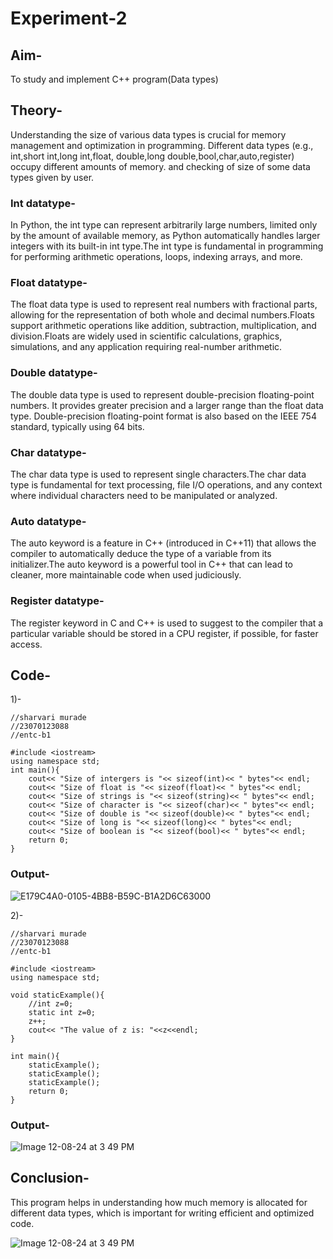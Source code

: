 # Experiment-2
## Aim-
To study and implement C++ program(Data types)
## Theory-
Understanding the size of various data types is crucial for memory management and optimization in programming. Different data types (e.g., int,short int,long int,float, double,long double,bool,char,auto,register) occupy different amounts of memory. and checking of size of some data types given by user.
### Int datatype-
In Python, the int type can represent arbitrarily large numbers, limited only by the amount of available memory, as Python automatically handles larger integers with its built-in int type.The int type is fundamental in programming for performing arithmetic operations, loops, indexing arrays, and more.
### Float datatype-
The float data type is used to represent real numbers with fractional parts, allowing for the representation of both whole and decimal numbers.Floats support arithmetic operations like addition, subtraction, multiplication, and division.Floats are widely used in scientific calculations, graphics, simulations, and any application requiring real-number arithmetic.
### Double datatype-
The double data type is used to represent double-precision floating-point numbers. It provides greater precision and a larger range than the float data type. Double-precision floating-point format is also based on the IEEE 754 standard, typically using 64 bits.
### Char datatype-
The char data type is used to represent single characters.The char data type is fundamental for text processing, file I/O operations, and any context where individual characters need to be manipulated or analyzed.
### Auto datatype-
The auto keyword is a feature in C++ (introduced in C++11) that allows the compiler to automatically deduce the type of a variable from its initializer.The auto keyword is a powerful tool in C++ that can lead to cleaner, more maintainable code when used judiciously.
### Register datatype-
The register keyword in C and C++ is used to suggest to the compiler that a particular variable should be stored in a CPU register, if possible, for faster access.
## Code-
1)-
```
//sharvari murade
//23070123088
//entc-b1

#include <iostream>
using namespace std;
int main(){
    cout<< "Size of intergers is "<< sizeof(int)<< " bytes"<< endl;
    cout<< "Size of float is "<< sizeof(float)<< " bytes"<< endl;
    cout<< "Size of strings is "<< sizeof(string)<< " bytes"<< endl;
    cout<< "Size of character is "<< sizeof(char)<< " bytes"<< endl;
    cout<< "Size of double is "<< sizeof(double)<< " bytes"<< endl;
    cout<< "Size of long is "<< sizeof(long)<< " bytes"<< endl;
    cout<< "Size of boolean is "<< sizeof(bool)<< " bytes"<< endl;
    return 0;
}
```
### Output-
![E179C4A0-0105-4BB8-B59C-B1A2D6C63000](https://github.com/user-attachments/assets/6016ce57-1249-4598-b367-2ff884193e2a)

2)-
```
//sharvari murade
//23070123088
//entc-b1

#include <iostream>
using namespace std;

void staticExample(){
    //int z=0;
    static int z=0;
    z++;
    cout<< "The value of z is: "<<z<<endl;
}

int main(){
    staticExample();
    staticExample();
    staticExample();    
    return 0;
}
```
### Output-
![Image 12-08-24 at 3 49 PM](https://github.com/user-attachments/assets/b309bcc9-80e7-4145-84d2-88abadedc878)
## Conclusion-
This program helps in understanding how much memory is allocated for different data types, which is important for writing efficient and optimized code.



![Image 12-08-24 at 3 49 PM](https://github.com/user-attachments/assets/a4efcd0f-3b24-412f-8264-91347d8b2f5b)

